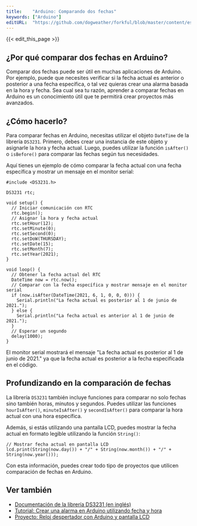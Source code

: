 ```yaml
---
title:    "Arduino: Comparando dos fechas"
keywords: ["Arduino"]
editURL:  "https://github.com/dogweather/forkful/blob/master/content/es/arduino/comparing-two-dates.md"
---
```


{{< edit_this_page >}}

## ¿Por qué comparar dos fechas en Arduino?

Comparar dos fechas puede ser útil en muchas aplicaciones de Arduino. Por ejemplo, puede que necesites verificar si la fecha actual es anterior o posterior a una fecha específica, o tal vez quieras crear una alarma basada en la hora y fecha. Sea cual sea tu razón, aprender a comparar fechas en Arduino es un conocimiento útil que te permitirá crear proyectos más avanzados.

## ¿Cómo hacerlo?

Para comparar fechas en Arduino, necesitas utilizar el objeto `DateTime` de la librería `DS3231`. Primero, debes crear una instancia de este objeto y asignarle la hora y fecha actual. Luego, puedes utilizar la función `isAfter()` o `isBefore()` para comparar las fechas según tus necesidades.

Aquí tienes un ejemplo de cómo comparar la fecha actual con una fecha específica y mostrar un mensaje en el monitor serial:

```Arduino
#include <DS3231.h>

DS3231 rtc;

void setup() {
  // Iniciar comunicación con RTC
  rtc.begin();
  // Asignar la hora y fecha actual
  rtc.setHour(12);
  rtc.setMinute(0);
  rtc.setSecond(0);
  rtc.setDoW(THURSDAY);
  rtc.setDate(15);
  rtc.setMonth(7);
  rtc.setYear(2021);
}

void loop() {
  // Obtener la fecha actual del RTC
  DateTime now = rtc.now();
  // Comparar con la fecha específica y mostrar mensaje en el monitor serial
  if (now.isAfter(DateTime(2021, 6, 1, 0, 0, 0))) {
    Serial.println("La fecha actual es posterior al 1 de junio de 2021.");
  } else {
    Serial.println("La fecha actual es anterior al 1 de junio de 2021.");
  }
  // Esperar un segundo
  delay(1000);
}
```

El monitor serial mostrará el mensaje "La fecha actual es posterior al 1 de junio de 2021." ya que la fecha actual es posterior a la fecha especificada en el código.

## Profundizando en la comparación de fechas

La librería `DS3231` también incluye funciones para comparar no solo fechas sino también horas, minutos y segundos. Puedes utilizar las funciones `hourIsAfter()`, `minuteIsAfter()` y `secondIsAfter()` para comparar la hora actual con una hora específica.

Además, si estás utilizando una pantalla LCD, puedes mostrar la fecha actual en formato legible utilizando la función `String()`:

```Arduino
// Mostrar fecha actual en pantalla LCD
lcd.print(String(now.day()) + "/" + String(now.month()) + "/" + String(now.year()));
```

Con esta información, puedes crear todo tipo de proyectos que utilicen comparación de fechas en Arduino.

## Ver también

- [Documentación de la librería DS3231 (en inglés)](https://github.com/NorthernWidget/DS3231)
- [Tutorial: Crear una alarma en Arduino utilizando fecha y hora](https://www.prometec.net/ds3231-electronica-proyecto-arduino-alarma/)
- [Proyecto: Reloj despertador con Arduino y pantalla LCD](https://programarfacil.com/blog/arduino-blog/reloj-despertador-arduino/)